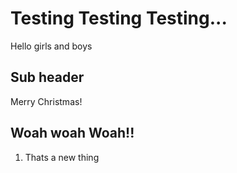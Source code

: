 # Testing Testing Testing...

Hello girls and boys

## Sub header

Merry Christmas!

## Woah woah Woah!!

1. Thats a new thing